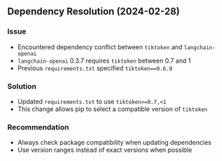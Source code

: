 ## Dependency Resolution (2024-02-28)

### Issue
- Encountered dependency conflict between `tiktoken` and `langchain-openai`
- `langchain-openai` 0.3.7 requires `tiktoken` between 0.7 and 1
- Previous `requirements.txt` specified `tiktoken==0.6.0`

### Solution
- Updated `requirements.txt` to use `tiktoken>=0.7,<1`
- This change allows pip to select a compatible version of `tiktoken`

### Recommendation
- Always check package compatibility when updating dependencies
- Use version ranges instead of exact versions when possible
